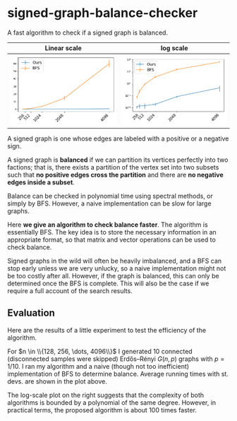 # signed-graph-balance-checker
A fast algorithm to check if a signed graph is balanced.

Linear scale             |  log scale
:-------------------------:|:-------------------------:
![](results.png)  |  ![](log_results.png)

A signed graph is one whose edges are labeled with a positive or a negative sign.

A signed graph is **balanced** if we can partition its vertices perfectly into two factions; that is, there exists a partition of the vertex set into two subsets such that **no positive edges cross the partition** and there are **no negative edges inside a subset**.

Balance can be checked in polynomial time using spectral methods, or simply by BFS. However, a naive implementation can be slow for large graphs.

Here **we give an algorithm to check balance faster**. The algorithm is essentially BFS. The key idea is to store the necessary information in an appropriate format, so that matrix and vector operations can be used to check balance.

Signed graphs in the wild will often be heavily imbalanced, and a BFS can stop early unless we are very unlucky, so a naive implementation might not be too costly after all. However, if the graph is balanced, this can only be determined once the BFS is complete. This will also be the case if we require a full account of the search results.

## Evaluation

Here are the results of a little experiment to test the efficiency of the algorithm.

For $n \in \\{128, 256, \dots, 4096\\}$ I generated 10 connected (disconnected samples were skipped) Erdős–Rényi $G(n,p)$ graphs with $p=1/10$. I ran my algorithm and a naive (though not too inefficient) implementation of BFS to determine balance. Average running times with st. devs. are shown in the plot above.

The log-scale plot on the right suggests that the complexity of both algorithms is bounded by a polynomial of the same degree. However, in practical terms, the proposed algorithm is about 100 times faster.

